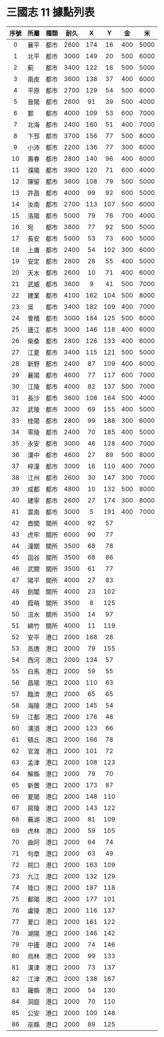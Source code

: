 # 三國志 11 據點列表

|序號|所屬|種類|耐久|X|Y|金|米|
|:-:|-|-|-|:-:|:-:|-|-|
| 0|襄平|都市|2600|174| 16|400|5000|
| 1|北平|都市|3000|149| 20|500|6000|
| 2|薊　|都市|3400|122| 16|500|5000|
| 3|南皮|都市|3600|138| 37|400|6000|
| 4|平原|都市|2700|129| 54|500|6000|
| 5|晉陽|都市|2600| 91| 39|500|4000|
| 6|鄴　|都市|4000|109| 53|600|7000|
| 7|北海|都市|2400|160| 51|400|7000|
| 8|下邳|都市|3700|156| 77|500|8000|
| 9|小沛|都市|2200|136| 77|300|6000|
|10|壽春|都市|2800|140| 96|400|6000|
|11|濮陽|都市|3900|120| 71|600|4000|
|12|陳留|都市|3600|108| 79|500|5000|
|13|許昌|都市|4000| 99| 92|600|5000|
|14|汝南|都市|2700|113|107|500|6000|
|15|洛陽|都市|5000| 79| 76|700|4000|
|16|宛　|都市|3800| 77| 92|500|5000|
|17|長安|都市|5000| 53| 73|600|5000|
|18|上庸|都市|2400| 54|102|300|6000|
|19|安定|都市|2800| 28| 55|400|5000|
|20|天水|都市|2600| 10| 71|400|6000|
|21|武威|都市|3600|  9| 41|500|7000|
|22|建業|都市|4100|162|104|500|8000|
|23|吳　|都市|3400|182|109|400|7000|
|24|會稽|都市|3000|184|125|500|6000|
|25|廬江|都市|3000|146|118|400|6000|
|26|柴桑|都市|2800|126|133|400|6000|
|27|江夏|都市|3400|115|121|500|5000|
|28|新野|都市|2400| 87|109|400|6000|
|29|襄陽|都市|4600| 77|117|600|7000|
|30|江陵|都市|4000| 82|137|500|7000|
|31|長沙|都市|3600|108|164|500|4000|
|32|武陵|都市|3000| 69|155|400|5000|
|33|桂陽|都市|2800| 99|188|300|6000|
|34|零陵|都市|2400| 70|185|400|5000|
|35|永安|都市|3000| 46|128|400|7000|
|36|漢中|都市|4600| 27| 89|500|8000|
|37|梓潼|都市|3000| 16|110|400|7000|
|38|江州|都市|2600| 30|147|300|7000|
|39|成都|都市|4800| 10|132|500|8000|
|40|建寧|都市|2600| 27|174|300|8000|
|41|雲南|都市|3000|  5|191|400|7000|
|42|壺關|關所|4000| 92| 57|
|43|虎牢|關所|6000| 90| 77|
|44|潼關|關所|3500| 68| 78|
|45|函谷|關所|3500| 68| 86|
|46|武關|關所|3500| 61| 77|
|47|陽平|關所|4000| 27| 83|
|48|劍閣|關所|4000| 23|102|
|49|葭萌|關所|3500|  8|125|
|50|涪水|關所|3500| 14| 97|
|51|綿竹|關所|4000| 11|119|
|52|安平|港口|2000|168| 28|
|53|高唐|港口|2000| 79|155|
|54|西河|港口|2000|134| 57|
|55|白馬|港口|2000| 59| 55|
|56|昌陽|港口|2000|110| 63|
|57|臨濟|港口|2000| 65| 65|
|58|海陵|港口|2000|145| 54|
|59|江都|港口|2000|176| 48|
|60|濡須|港口|2000|123| 66|
|61|頓丘|港口|2000|166| 78|
|62|官渡|港口|2000|101| 72|
|63|孟津|港口|2000|108|123|
|64|解縣|港口|2000| 79| 70|
|65|新豐|港口|2000|173| 87|
|66|夏陽|港口|2000|148|110|
|67|房陵|港口|2000|143|122|
|68|蕪湖|港口|2000| 81|109|
|69|虎林|港口|2000| 59|105|
|70|曲阿|港口|2000| 64| 74|
|71|句章|港口|2000| 63| 49|
|72|皖口|港口|2000|163|109|
|73|九江|港口|2000|132|129|
|74|陸口|港口|2000|187|118|
|75|鄱陽|港口|2000|177|101|
|76|盧陵|港口|2000|116|137|
|77|夏口|港口|2000|161|122|
|78|湖陽|港口|2000|146|142|
|79|中廬|港口|2000| 74|146|
|80|烏林|港口|2000| 99|133|
|81|漢津|港口|2000| 73|137|
|82|江津|港口|2000|138|167|
|83|羅縣|港口|2000| 54|130|
|84|洞庭|港口|2000| 70|110|
|85|公安|港口|2000|100|148|
|86|巫縣|港口|2000| 89|125|
